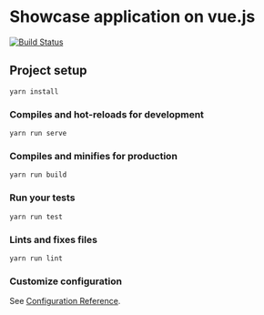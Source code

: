# Showcase application on vue.js
[![Build Status](https://travis-ci.org/SeregaMatin/vue-showcase.svg?branch=master)](https://travis-ci.org/SeregaMatin/vue-showcase)

## Project setup
```
yarn install
```

### Compiles and hot-reloads for development
```
yarn run serve
```

### Compiles and minifies for production
```
yarn run build
```

### Run your tests
```
yarn run test
```

### Lints and fixes files
```
yarn run lint
```

### Customize configuration
See [Configuration Reference](https://cli.vuejs.org/config/).
